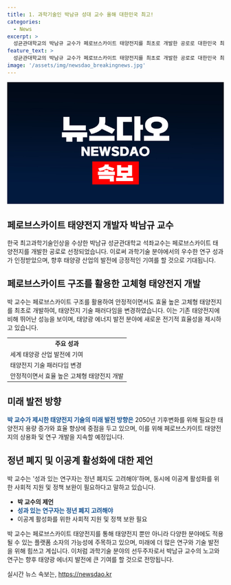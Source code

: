 ```yaml
---
title: 1. 과학기술인 박남규 성대 교수 올해 대한민국 최고!
categories:
  - News
excerpt: >
  성균관대학교의 박남규 교수가 페로브스카이트 태양전지를 최초로 개발한 공로로 대한민국 최고과학기술인상을 수상했다. 이에 대해 과학기술정보통신부와 한국과학기술단체총연합회는 세계 태양광 산업 발전에 기여한 박 교수의 기술적 업적을 인정했다. 박 교수는 또한 연구자의 성과에 따른 정년 연장을 고려해야 한다는 주장을 내세웠으며, 이에 대한 사회적 화두를 던졌다. 해당 수상은 선행연구를 바탕으로 태양전지 효율을 높이는 연구를 지속할 의향을 밝히며 눈길을 끈다.
feature_text: >
  성균관대학교의 박남규 교수가 페로브스카이트 태양전지를 최초로 개발한 공로로 대한민국 최고과학기술인상을 수상했다. 이에 대해 과학기술정보통신부와 한국과학기술단체총연합회는 세계 태양광 산업 발전에 기여한 박 교수의 기술적 업적을 인정했다. 박 교수는 또한 연구자의 성과에 따른 정년 연장을 고려해야 한다는 주장을 내세웠으며, 이에 대한 사회적 화두를 던졌다. 해당 수상은 선행연구를 바탕으로 태양전지 효율을 높이는 연구를 지속할 의향을 밝히며 눈길을 끈다.
image: '/assets/img/newsdao_breakingnews.jpg'
---
```


<p><img src="/assets/img/newsdao_breakingnews.jpg" alt="pcversion 속보" /></p>

<h2 data-ke-size="size26">페로브스카이트 태양전지 개발자 박남규 교수</h2>

<p data-ke-size="size16">한국 최고과학기술인상을 수상한 박남규 성균관대학교 석좌교수는 페로브스카이트 태양전지를 개발한 공로로 선정되었습니다. 이로써 과학기술 분야에서의 우수한 연구 성과가 인정받았으며, 향후 태양광 산업의 발전에 긍정적인 기여를 할 것으로 기대됩니다.</p>

<h2 data-ke-size="size24">페로브스카이트 구조를 활용한 고체형 태양전지 개발</h2>

<p data-ke-size="size16">박 교수는 페로브스카이트 구조를 활용하여 안정적이면서도 효율 높은 고체형 태양전지를 최초로 개발하여, 태양전지 기술 패러다임을 변경하였습니다. 이는 기존 태양전지에 비해 뛰어난 성능을 보이며, 태양광 에너지 발전 분야에 새로운 전기적 효율성을 제시하고 있습니다.</p>

<table>
  <tr>
    <td style="text-align: center; height: 17px;"><b>주요 성과</b></td>
  </tr>
  <tr>
    <td>세계 태양광 산업 발전에 기여</td>
  </tr>
  <tr>
    <td>태양전지 기술 패러다임 변경</td>
  </tr>
  <tr>
    <td>안정적이면서 효율 높은 고체형 태양전지 개발</td>
  </tr>
</table>

<h2 data-ke-size="size24">미래 발전 방향</h2>

<p data-ke-size="size16"><b><span style="color: #1a5490;">박 교수가 제시한 태양전지 기술의 미래 발전 방향은</span></b> 2050년 기후변화를 위해 필요한 태양전지 용량 증가와 효율 향상에 중점을 두고 있으며, 이를 위해 페로브스카이트 태양전지의 상용화 및 연구 개발을 지속할 예정입니다.</p>

<h2 data-ke-size="size24">정년 폐지 및 이공계 활성화에 대한 제언</h2>

<p data-ke-size="size16">박 교수는 '성과 있는 연구자는 정년 폐지도 고려해야'하며, 동시에 이공계 활성화를 위한 사회적 지원 및 정책 보완이 필요하다고 말하고 있습니다.</p>

<ul>
  <li><b>박 교수의 제언</b></li>
  <li><b><span style="color: #1a5490;">성과 있는 연구자는 정년 폐지 고려해야</span></b></li>
  <li>이공계 활성화를 위한 사회적 지원 및 정책 보완 필요</li>
</ul>

<p data-ke-size="size16">박 교수는 페로브스카이트 태양전지를 통해 태양전지 뿐만 아니라 다양한 분야에도 적용될 수 있는 플랫폼 소자의 가능성에 주목하고 있으며, 미래에 더 많은 연구와 기술 발전을 위해 힘쓰고 계십니다. 이처럼 과학기술 분야의 선두주자로서 박남규 교수의 노고와 연구는 향후 태양광 에너지 발전에 큰 기여를 할 것으로 전망됩니다.</p>
실시간 뉴스 속보는, <a href="https://newsdao.kr" rel="dofollow">https://newsdao.kr</a>


